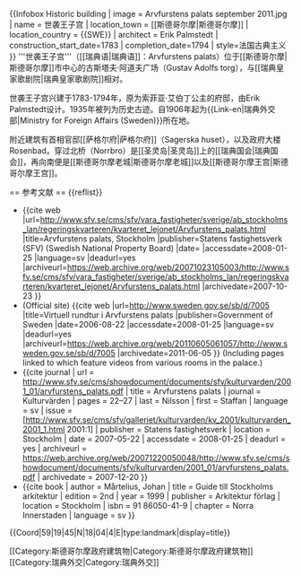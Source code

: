 {{Infobox Historic building
| image = Arvfurstens palats september 2011.jpg
| name = 世袭王子宫
| location_town = [[斯德哥尔摩|斯德哥尔摩]]
| location_country = {{SWE}}
| architect = Erik Palmstedt
| construction_start_date=1783
| completion_date=1794
| style=法国古典主义
}}
'''世袭王子宫'''（[[瑞典语|瑞典语]]：Arvfurstens palats）位于[[斯德哥尔摩|斯德哥尔摩]]市中心的古斯塔夫·阿道夫广场（Gustav Adolfs torg），与[[瑞典皇家歌剧院|瑞典皇家歌剧院]]相对。

世袭王子宫兴建于1783-1794年，原为索菲亚·艾伯丁公主的府邸，由Erik Palmstedt设计。1935年被列为历史古迹。自1906年起为{{Link-en|瑞典外交部|Ministry for Foreign Affairs (Sweden)}}所在地。

附近建筑有首相官邸[[萨格尔府|萨格尔府]]（Sagerska huset），以及政府大楼Rosenbad。穿过北桥（Norrbro）是[[圣灵岛|圣灵岛]]上的[[瑞典国会|瑞典国会]]，再向南便是[[斯德哥尔摩老城|斯德哥尔摩老城]]以及[[斯德哥尔摩王宫|斯德哥尔摩王宫]]。

== 参考文献 ==
{{reflist}}
* {{cite web
 |url=http://www.sfv.se/cms/sfv/vara_fastigheter/sverige/ab_stockholms_lan/regeringskvarteren/kvarteret_lejonet/Arvfurstens_palats.html 
 |title=Arvfurstens palats, Stockholm 
 |publisher=Statens fastighetsverk (SFV) (Swedish National Property Board) 
 |date= 
 |accessdate=2008-01-25 
 |language=sv 
 |deadurl=yes 
 |archiveurl=https://web.archive.org/web/20071023105003/http://www.sfv.se/cms/sfv/vara_fastigheter/sverige/ab_stockholms_lan/regeringskvarteren/kvarteret_lejonet/Arvfurstens_palats.html 
 |archivedate=2007-10-23 
}}
* (Official site) {{cite web
 |url=http://www.sweden.gov.se/sb/d/7005 
 |title=Virtuell rundtur i Arvfurstens palats 
 |publisher=Government of Sweden 
 |date=2006-08-22 
 |accessdate=2008-01-25 
 |language=sv 
 |deadurl=yes 
 |archiveurl=https://web.archive.org/web/20110605061057/http://www.sweden.gov.se/sb/d/7005 
 |archivedate=2011-06-05 
}} (Including pages linked to which feature videos from various rooms in the palace.)
* {{cite journal | url = http://www.sfv.se/cms/showdocument/documents/sfv/kulturvarden/2001_01/arvfurstens_palats.pdf | title = Arvfurstens palats | journal = Kulturvärden | pages = 22–27 | last = Nilsson | first = Staffan | language = sv | issue = [http://www.sfv.se/cms/sfv/galleriet/kulturvarden/kv_2001/kulturvarden_2001_1.html 2001:1] | publisher = Statens fastighetsverk | location = Stockholm | date = 2007-05-22 | accessdate = 2008-01-25 | deadurl = yes | archiveurl = https://web.archive.org/web/20071220050048/http://www.sfv.se/cms/showdocument/documents/sfv/kulturvarden/2001_01/arvfurstens_palats.pdf | archivedate = 2007-12-20 }}
* {{cite book
 | author = Mårtelius, Johan | title = Guide till Stockholms arkitektur
 | edition = 2nd | year = 1999 | publisher = Arkitektur förlag
 | location = Stockholm | isbn = 91 86050-41-9
 | chapter = Norra Innerstaden | language = sv
}}

{{Coord|59|19|45|N|18|04|4|E|type:landmark|display=title}}

[[Category:斯德哥尔摩政府建筑物|Category:斯德哥尔摩政府建筑物]]
[[Category:瑞典外交|Category:瑞典外交]]